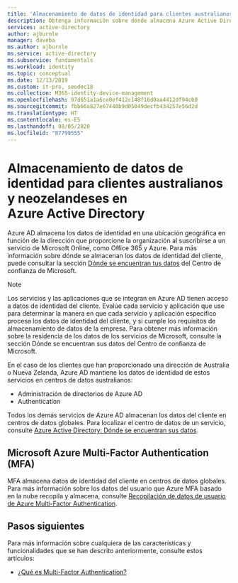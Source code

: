 ```yaml
---
title: 'Almacenamiento de datos de identidad para clientes australianos y neozelandeses: Azure AD'
description: Obtenga información sobre dónde almacena Azure Active Directory los datos relacionados con la identidad de los clientes australianos.
services: active-directory
author: ajburnle
manager: daveba
ms.author: ajburnle
ms.service: active-directory
ms.subservice: fundamentals
ms.workload: identity
ms.topic: conceptual
ms.date: 12/13/2019
ms.custom: it-pro, seodec18
ms.collection: M365-identity-device-management
ms.openlocfilehash: 97d651a1a6ce8ef412c148f16d0aa4412df94cb0
ms.sourcegitcommit: fbb66a827e67440b9d05049decfb434257e56d2d
ms.translationtype: HT
ms.contentlocale: es-ES
ms.lasthandoff: 08/05/2020
ms.locfileid: "87799555"
---
```

# <a name="identity-data-storage-for-australian-and-new-zealand-customers-in-azure-active-directory"></a>Almacenamiento de datos de identidad para clientes australianos y neozelandeses en Azure Active Directory

Azure AD almacena los datos de identidad en una ubicación geográfica en función de la dirección que proporcione la organización al suscribirse a un servicio de Microsoft Online, como Office 365 y Azure. Para más información sobre dónde se almacenan los datos de identidad del cliente, puede consultar la sección [Dónde se encuentran tus datos](https://www.microsoft.com/trustcenter/privacy/where-your-data-is-located) del Centro de confianza de Microsoft.

> [!NOTE]
> Los servicios y las aplicaciones que se integran en Azure AD tienen acceso a datos de identidad del cliente. Evalúe cada servicio y aplicación que use para determinar la manera en que cada servicio y aplicación específico procesa los datos de identidad del cliente, y si cumple los requisitos de almacenamiento de datos de la empresa. Para obtener más información sobre la residencia de los datos de los servicios de Microsoft, consulte la sección Dónde se encuentran sus datos del Centro de confianza de Microsoft.

En el caso de los clientes que han proporcionado una dirección de Australia o Nueva Zelanda, Azure AD mantiene los datos de identidad de estos servicios en centros de datos australianos: 
- Administración de directorios de Azure AD 
- Authentication

Todos los demás servicios de Azure AD almacenan los datos del cliente en centros de datos globales. Para localizar el centro de datos de un servicio, consulte [Azure Active Directory: Dónde se encuentran sus datos](https://www.microsoft.com/trustcenter/privacy/where-your-data-is-located).

## <a name="microsoft-azure-multi-factor-authentication-mfa"></a>Microsoft Azure Multi-Factor Authentication (MFA)

MFA almacena datos de identidad del cliente en centros de datos globales. Para más información sobre los datos del usuario que Azure MFA basado en la nube recopila y almacena, consulte [Recopilación de datos de usuario de Azure Multi-Factor Authentication](https://docs.microsoft.com/azure/active-directory/authentication/concept-mfa-data-residency).

## <a name="next-steps"></a>Pasos siguientes
Para más información sobre cualquiera de las características y funcionalidades que se han descrito anteriormente, consulte estos artículos:
- [¿Qué es Multi-Factor Authentication?](https://docs.microsoft.com/azure/active-directory/authentication/multi-factor-authentication)
